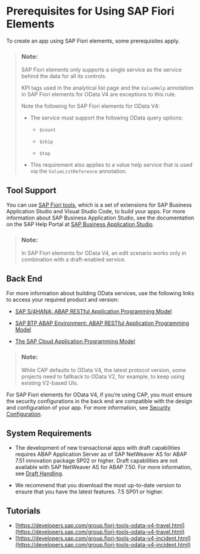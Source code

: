 <!-- loiof2344b5e78164b2b9c27ef8b068f295c -->

# Prerequisites for Using SAP Fiori Elements

To create an app using SAP Fiori elements, some prerequisites apply.

> ### Note:  
> SAP Fiori elements only supports a single service as the service behind the data for all its controls.
> 
> KPI tags used in the analytical list page and the `ValueHelp` annotation in SAP Fiori elements for OData V4 are exceptions to this rule.
> 
> Note the following for SAP Fiori elements for OData V4:
> 
> -   The service must support the following OData query options:
> 
>     -   `$count`
> 
>     -   `$skip`
> 
>     -   `$top`
> 
> 
> -   This requirement also applies to a value help service that is used via the `ValueListReference` annotation.



<a name="loiof2344b5e78164b2b9c27ef8b068f295c__section_emj_tc5_tqb"/>

## Tool Support

You can use [SAP Fiori tools](https://help.sap.com/viewer/product/SAP_FIORI_tools/Latest/en-US), which is a set of extensions for SAP Business Application Studio and Visual Studio Code, to build your apps. For more information about SAP Business Application Studio, see the documentation on the SAP Help Portal at [SAP Business Application Studio](https://help.sap.com/viewer/product/SAP%20Business%20Application%20Studio/Cloud/en-US).

> ### Note:  
> In SAP Fiori elements for OData V4, an edit scenario works only in combination with a draft-enabled service.



<a name="loiof2344b5e78164b2b9c27ef8b068f295c__section_btp_xc5_tqb"/>

## Back End

For more information about building OData services, use the following links to access your required product and version:

-   [SAP S/4HANA: ABAP RESTful Application Programming Model](https://help.sap.com/viewer/fc4c71aa50014fd1b43721701471913d/latest/en-US)

-   [SAP BTP ABAP Environment: ABAP RESTful Application Programming Model](https://help.sap.com/viewer/923180ddb98240829d935862025004d6/Cloud/en-US/289477a81eec4d4e84c0302fb6835035.html)

-   [The SAP Cloud Application Programming Model](https://cap.cloud.sap/docs/)


> ### Note:  
> While CAP defaults to OData V4, the latest protocol version, some projects need to fallback to OData V2, for example, to keep using existing V2-based UIs.

For SAP Fiori elements for OData V4, if you’re using CAP, you must ensure the security configurations in the back end are compatible with the design and configuration of your app. For more information, see [Security Configuration](security-configuration-ba0484b.md).



<a name="loiof2344b5e78164b2b9c27ef8b068f295c__section_bkp_wdt_1rb"/>

## System Requirements

-   The development of new transactional apps with draft capabilities requires ABAP Application Server as of SAP NetWeaver AS for ABAP 7.51 innovation package SP02 or higher. Draft capabilities are not available with SAP NetWeaver AS for ABAP 7.50. For more information, see [Draft Handling](draft-handling-ed9aa41.md).

-   We recommend that you download the most up-to-date version to ensure that you have the latest features. 7.5 SP01 or higher.




<a name="loiof2344b5e78164b2b9c27ef8b068f295c__section_wnb_1d5_tqb"/>

## Tutorials

-   [https://developers.sap.com/group.fiori-tools-odata-v4-travel.html](https://developers.sap.com/group.fiori-tools-odata-v4-travel.html)
-   [https://developers.sap.com/group.fiori-tools-odata-v4-incident.html](https://developers.sap.com/group.fiori-tools-odata-v4-incident.html)


